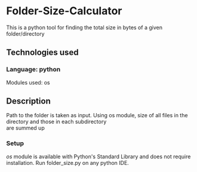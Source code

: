 # Folder-Size-Calculator
This is a python tool for finding the total size in bytes of a given folder/directory
## Technologies used
### Language: python
Modules used: os
## Description
Path to the folder is taken as input. Using os module, size of all files in the directory and those in each subdirectory<br>
are summed up
### Setup
*os* module is available with Python's Standard Library and does not require installation.
Run folder_size.py on any python IDE.
